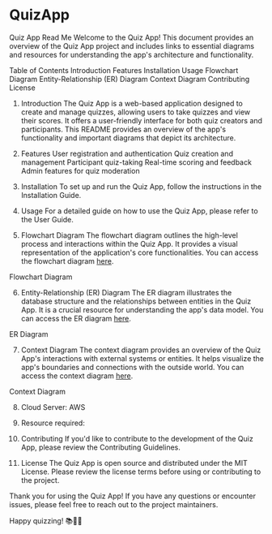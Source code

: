 # QuizApp

Quiz App Read Me
Welcome to the Quiz App! This document provides an overview of the Quiz App project and includes links to essential diagrams and resources for understanding the app's architecture and functionality.

Table of Contents
Introduction
Features
Installation
Usage
Flowchart Diagram
Entity-Relationship (ER) Diagram
Context Diagram
Contributing
License
1. Introduction
The Quiz App is a web-based application designed to create and manage quizzes, allowing users to take quizzes and view their scores. It offers a user-friendly interface for both quiz creators and participants. This README provides an overview of the app's functionality and important diagrams that depict its architecture.

2. Features
User registration and authentication
Quiz creation and management
Participant quiz-taking
Real-time scoring and feedback
Admin features for quiz moderation
3. Installation
To set up and run the Quiz App, follow the instructions in the Installation Guide.


4. Usage
For a detailed guide on how to use the Quiz App, please refer to the User Guide.

5. Flowchart Diagram
The flowchart diagram outlines the high-level process and interactions within the Quiz App. It provides a visual representation of the application's core functionalities. You can access the flowchart diagram [here](https://lucid.app/lucidchart/3995e1e7-5d41-4e1f-8a3a-6b8992e90663/edit?viewport_loc=-5421%2C-1206%2C4490%2C2118%2C0_0&invitationId=inv_cebee7da-b648-4dbb-bcb3-72b2b683985c).

Flowchart Diagram

6. Entity-Relationship (ER) Diagram
The ER diagram illustrates the database structure and the relationships between entities in the Quiz App. It is a crucial resource for understanding the app's data model. You can access the ER diagram [here](https://lucid.app/lucidchart/8ea61f3f-93a6-4972-a1fb-33bf391b2f9b/edit?viewport_loc=-2792%2C-1054%2C3328%2C1570%2C0_0&invitationId=inv_59c7a667-599a-4b30-9b2f-e4d395590dbe).

ER Diagram

7. Context Diagram
The context diagram provides an overview of the Quiz App's interactions with external systems or entities. It helps visualize the app's boundaries and connections with the outside world. You can access the context diagram [here](https://lucid.app/lucidspark/e9b08944-d45d-4919-984a-4b6ab79e65ec/edit?viewport_loc=-669%2C-647%2C5760%2C2769%2C0_0&invitationId=inv_75ca0b74-a9ac-4626-b098-31612a9482ab).

Context Diagram

8. Cloud Server: AWS

9. Resource required: 

8. Contributing
If you'd like to contribute to the development of the Quiz App, please review the Contributing Guidelines.

9. License
The Quiz App is open source and distributed under the MIT License. Please review the license terms before using or contributing to the project.

Thank you for using the Quiz App! If you have any questions or encounter issues, please feel free to reach out to the project maintainers.

Happy quizzing! 📚📝🧠